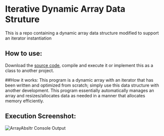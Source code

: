 # Iterative Dynamic Array Data Struture
This is a repo containing a dynamic array data structure modified to support an iterator instantiation

## How to use:
Download the [source code](https://github.com/Austin-Daigle/Iterative-Dynamic-Array-Algorithm/blob/main/ArrayAbsItr.java), compile and execute it or implement this as a class to another project.

##How it works:
This program is a dynamic array with an iterator that has been written and optimized from scratch; simply use this data structure with another development. This program essentially automatically manages an array and resizes/allocates data as needed in a manner that allocates memory efficiently.

## Execution Screenshot: 
![ArrayAbsItr Console Output](https://user-images.githubusercontent.com/100094056/193485142-8c55580c-171f-4732-9e1f-3f33b0cce6a9.PNG)
